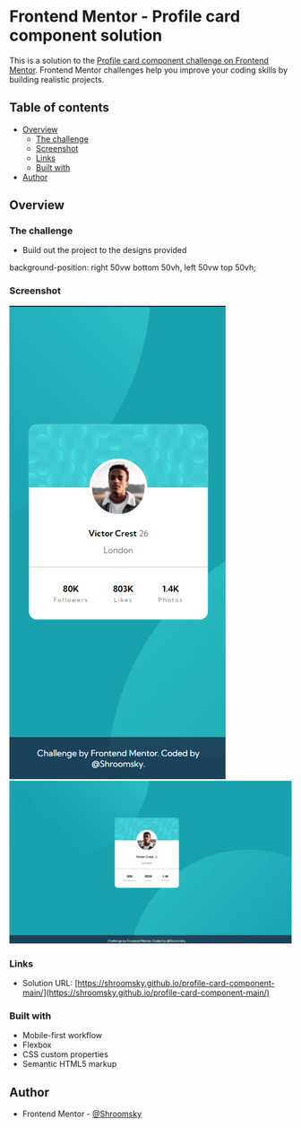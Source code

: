 # Frontend Mentor - Profile card component solution

This is a solution to the [Profile card component challenge on Frontend Mentor](https://www.frontendmentor.io/challenges/profile-card-component-cfArpWshJ). Frontend Mentor challenges help you improve your coding skills by building realistic projects. 

## Table of contents

- [Overview](#overview)
  - [The challenge](#the-challenge)
  - [Screenshot](#screenshot)
  - [Links](#links)
  - [Built with](#built-with)
- [Author](#author)


## Overview

### The challenge

- Build out the project to the designs provided

background-position: right 50vw bottom 50vh, left 50vw top 50vh;

### Screenshot

![./Screenshot_1.png](./Screenshot_1.png)
![./Screenshot_2.png](./Screenshot_2.png)


### Links

- Solution URL: [https://shroomsky.github.io/profile-card-component-main/](https://shroomsky.github.io/profile-card-component-main/)



### Built with

- Mobile-first workflow
- Flexbox
- CSS custom properties
- Semantic HTML5 markup

## Author

- Frontend Mentor - [@Shroomsky](https://www.frontendmentor.io/profile/Shroomsky)

